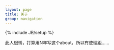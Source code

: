 ```yaml
---
layout: page
title: 关于
group: navigation
---
```

{% include JB/setup %}

此人很懒，打算用N年写这个about，所以冇使理距……

